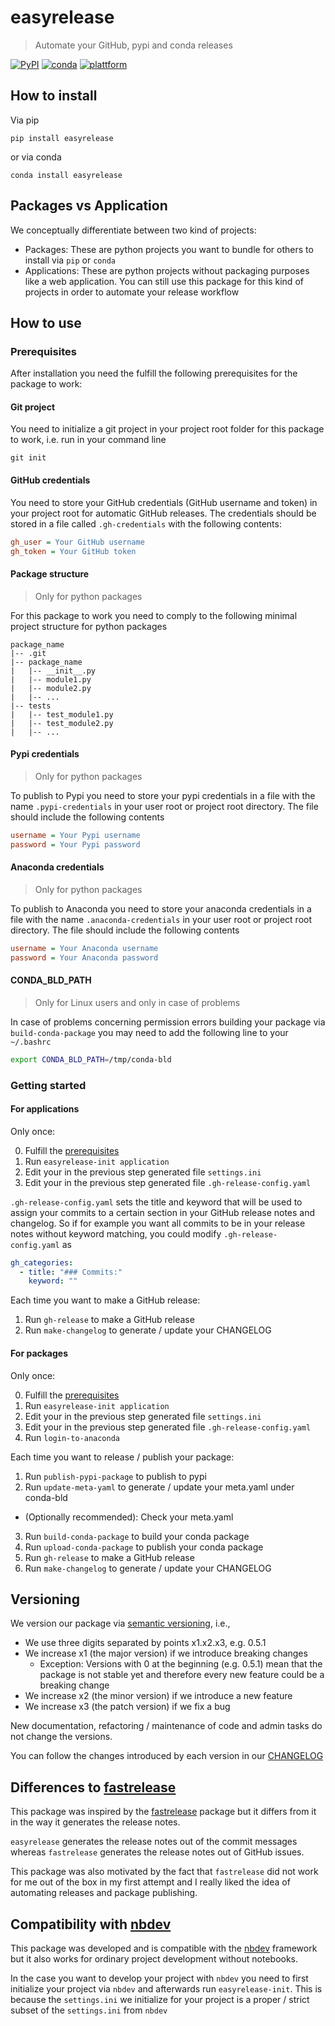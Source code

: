# easyrelease
> Automate your GitHub, pypi and conda releases


[![PyPI](https://img.shields.io/pypi/v/easyrelease?color=yellow&label=pypi%20version)](https://pypi.org/project/easyrelease/#description)
[![conda](https://anaconda.org/pablormira/easyrelease/badges/version.svg)](https://anaconda.org/pablormira/easyrelease)
[![plattform](https://anaconda.org/pablormira/easyrelease/badges/platforms.svg)](https://anaconda.org/pablormira/easyrelease)

## How to install

Via pip

`pip install easyrelease`

or via conda

`conda install easyrelease`

## Packages vs Application

We conceptually differentiate between two kind of projects:

* Packages: These are python projects you want to bundle for others to install via `pip` or `conda`
* Applications: These are python projects without packaging purposes like a web application. You can still use this package for this kind of projects in order to automate your release workflow

## How to use

### Prerequisites

After installation you need the fulfill the following prerequisites for the package to work:

#### Git project

You need to initialize a git project in your project root folder for this package to work, i.e. run in your command line

`git init`

#### GitHub credentials

You need to store your GitHub credentials (GitHub username and token) in your project root for automatic GitHub releases. The credentials should be stored in a file called `.gh-credentials` with the following contents:

```ini
gh_user = Your GitHub username
gh_token = Your GitHub token
```

#### Package structure

> Only for python packages

For this package to work you need to comply to the following minimal project structure for python packages

```
package_name
|-- .git
|-- package_name
|   |-- __init__.py
|   |-- module1.py
|   |-- module2.py
|   |-- ...
|-- tests
|   |-- test_module1.py
|   |-- test_module2.py
|   |-- ...
```

#### Pypi credentials

> Only for python packages

To publish to Pypi you need to store your pypi credentials in a file with the name `.pypi-credentials` in your user root or project root directory. The file should include the following contents

```ini
username = Your Pypi username
password = Your Pypi password
```

#### Anaconda credentials

> Only for python packages

To publish to Anaconda you need to store your anaconda credentials in a file with the name `.anaconda-credentials` in your user root or project root directory. The file should include the following contents

```ini
username = Your Anaconda username
password = Your Anaconda password
```

#### CONDA_BLD_PATH

> Only for Linux users and only in case of problems

In case of problems concerning permission errors building your package via `build-conda-package` you may need to add the following line to your `~/.bashrc`

```bash
export CONDA_BLD_PATH=/tmp/conda-bld
```


### Getting started

#### For applications

Only once:

0. Fulfill the [prerequisites](#prerequisites)
1. Run `easyrelease-init application`
2. Edit your in the previous step generated file `settings.ini`
3. Edit your in the previous step generated file `.gh-release-config.yaml`

`.gh-release-config.yaml` sets the title and keyword that will be used to assign your commits to a certain section in your GitHub release notes and changelog. So if for example you want all commits to be in your release notes without keyword matching, you could modify `.gh-release-config.yaml` as

```yaml
gh_categories:
  - title: "### Commits:"
    keyword: ""
```


Each time you want to make a GitHub release:

1. Run `gh-release` to make a GitHub release
2. Run `make-changelog` to generate / update your CHANGELOG

#### For packages

Only once:

0. Fulfill the [prerequisites](#prerequisites)
1. Run `easyrelease-init application`
2. Edit your in the previous step generated file `settings.ini`
3. Edit your in the previous step generated file `.gh-release-config.yaml`
4. Run `login-to-anaconda`

Each time you want to release / publish your package:

1. Run `publish-pypi-package` to publish to pypi
2. Run `update-meta-yaml` to generate / update your meta.yaml under conda-bld
  * (Optionally recommended): Check your meta.yaml
3. Run `build-conda-package` to build your conda package
4. Run `upload-conda-package` to publish your conda package
5. Run `gh-release` to make a GitHub release
6. Run `make-changelog` to generate / update your CHANGELOG

## Versioning

We version our package via [semantic versioning](https://semver.org), i.e., 

* We use three digits separated by points x1.x2.x3, e.g. 0.5.1
* We increase x1 (the major version) if we introduce breaking changes
  * Exception: Versions with 0 at the beginning (e.g. 0.5.1) mean that the package is not stable yet and therefore every new feature could be a breaking change
* We increase x2 (the minor version) if we introduce a new feature
* We increase x3 (the patch version) if we fix a bug

New documentation, refactoring / maintenance of code and admin tasks do not change the versions.

You can follow the changes introduced by each version in our [CHANGELOG](https://github.com/PabloRMira/easyrelease/blob/main/CHANGELOG.md)

## Differences to [fastrelease](https://github.com/fastai/fastrelease)

This package was inspired by the [fastrelease](https://github.com/fastai/fastrelease) package but it differs from it in the way it generates the release notes. 

`easyrelease` generates the release notes out of the commit messages whereas `fastrelease` generates the release notes out of GitHub issues.

This package was also motivated by the fact that `fastrelease` did not work for me out of the box in my first attempt and I really liked the idea of automating releases and package publishing.

## Compatibility with [nbdev](https://github.com/fastai/nbdev)

This package was developed and is compatible with the [nbdev](https://github.com/fastai/nbdev) framework but it also works for ordinary project development without notebooks.

In the case you want to develop your project with `nbdev` you need to first initialize your project via `nbdev` and afterwards run `easyrelease-init`. This is because the `settings.ini` we initialize for your project is a proper / strict subset of the `settings.ini` from `nbdev`
